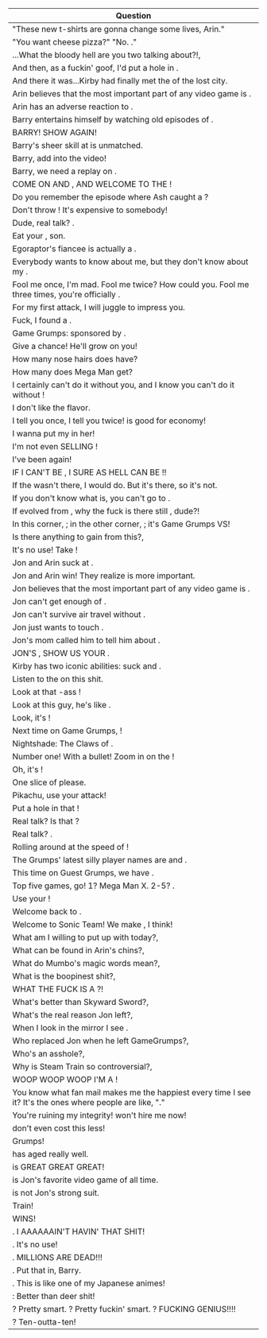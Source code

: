 Question |
--- |
"These new <BLANK> t-shirts are gonna change some lives, Arin." |
"You want cheese pizza?" "No. <BLANK>." |
...What the bloody hell are you two talking about?!<BLANK>, |
And then, as a fuckin' goof, I'd put a hole in <BLANK>. |
And there it was...Kirby had finally met the <BLANK> of the lost city. |
Arin believes that the most important part of any video game is <BLANK>. |
Arin has an adverse reaction to <BLANK>. |
Barry entertains himself by watching old episodes of <BLANK>. |
BARRY! SHOW <BLANK> AGAIN! |
Barry's sheer skill at <BLANK> is unmatched. |
Barry, add <BLANK> into the video! |
Barry, we need a replay on <BLANK>. |
COME ON AND <BLANK>, AND WELCOME TO THE <BLANK>! |
Do you remember the episode where Ash caught a <BLANK>? |
Don't throw <BLANK>! It's expensive to somebody! |
Dude, real talk? <BLANK>. |
Eat your <BLANK>, son. |
Egoraptor's fiancee is actually a <BLANK>. |
Everybody wants to know about me, but they don't know about my <BLANK>. |
Fool me once, I'm mad. Fool me twice? How could you. Fool me three times, you're officially <BLANK>. |
For my first attack, I will juggle <BLANK> to impress you. |
Fuck, I found a <BLANK>. |
Game Grumps: sponsored by <BLANK>. |
Give <BLANK> a chance! He'll grow on you! |
How many nose hairs does <BLANK> have? |
How many <BLANK> does Mega Man get? |
I certainly can't do it without you, and I know you can't do it without <BLANK>! |
I don't like the <BLANK> flavor. |
I tell you once, I tell you twice! <BLANK> is good for economy! |
I wanna put my <BLANK> in her! |
I'm not even SELLING <BLANK>! |
I've been <BLANK> again! |
IF I CAN'T BE <BLANK>, I SURE AS HELL CAN BE <BLANK>!! |
If the <BLANK> wasn't there, I would do. But it's there, so it's not. |
If you don't know what <BLANK> is, you can't go to <BLANK>. |
If <BLANK> evolved from <BLANK>, why the fuck is there still <BLANK>, dude?! |
In this corner, <BLANK>; in the other corner, <BLANK>; it's Game Grumps VS! |
Is there anything to gain from this?<BLANK>, |
It's no use! Take <BLANK>! |
Jon and Arin suck at <BLANK>. |
Jon and Arin win! They realize <BLANK> is more important. |
Jon believes that the most important part of any video game is <BLANK>. |
Jon can't get enough of <BLANK>. |
Jon can't survive air travel without <BLANK>. |
Jon just wants to touch <BLANK>. |
Jon's mom called him to tell him about <BLANK>. |
JON'S <BLANK>, SHOW US YOUR <BLANK>. |
Kirby has two iconic abilities: suck and <BLANK>. |
Listen to the <BLANK> on this shit. |
Look at that <BLANK>-ass <BLANK>! |
Look at this guy, he's like <BLANK>. |
Look, it's <BLANK>! |
Next time on Game Grumps, <BLANK>! |
Nightshade: The Claws of <BLANK>. |
Number one! With a bullet! Zoom in on the <BLANK>! |
Oh, it's <BLANK>! |
One slice of <BLANK> please. |
Pikachu, use your <BLANK> attack! |
Put a hole in that <BLANK>! |
Real talk? Is that <BLANK> <BLANK>? |
Real talk? <BLANK>. |
Rolling around at the speed of <BLANK>! |
The Grumps' latest silly player names are <BLANK> and <BLANK>. |
This time on Guest Grumps, we have <BLANK>. |
Top five games, go! 1? Mega Man X. 2-5? <BLANK>. |
Use your <BLANK>! |
Welcome back to <BLANK>. |
Welcome to Sonic Team! We make <BLANK>, I think! |
What am I willing to put up with today?<BLANK>, |
What can be found in Arin's chins?<BLANK>, |
What do Mumbo's magic words mean?<BLANK>, |
What is the boopinest shit?<BLANK>, |
WHAT THE FUCK IS A <BLANK>?! |
What's better than Skyward Sword?<BLANK>, |
What's the real reason Jon left?<BLANK>, |
When I look in the mirror I see <BLANK>. |
Who replaced Jon when he left GameGrumps?<BLANK>, |
Who's an asshole?<BLANK>, |
Why is Steam Train so controversial?<BLANK>, |
WOOP WOOP WOOP I'M A <BLANK>! |
You know what fan mail makes me the happiest every time I see it? It's the ones where people are like, "<BLANK>." |
You're ruining my integrity! <BLANK> won't hire me now! |
<BLANK> don't even cost this less! |
<BLANK> Grumps! |
<BLANK> has aged really well. |
<BLANK> is GREAT GREAT GREAT! |
<BLANK> is Jon's favorite video game of all time. |
<BLANK> is not Jon's strong suit. |
<BLANK> Train! |
<BLANK> WINS! |
<BLANK>. I AAAAAAIN'T HAVIN' THAT SHIT! |
<BLANK>. It's no use! |
<BLANK>. MILLIONS ARE DEAD!!! |
<BLANK>. Put that in, Barry. |
<BLANK>. This is like one of my Japanese animes! |
<BLANK>: Better than deer shit! |
<BLANK>? Pretty smart. <BLANK>? Pretty fuckin' smart. <BLANK>? FUCKING GENIUS!!!! |
<BLANK>? Ten-outta-ten! |
